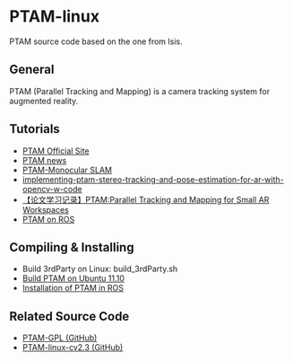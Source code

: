 # PTAM-linux
PTAM source code based on the one from Isis.

## General
PTAM (Parallel Tracking and Mapping) is a camera tracking system for augmented reality.

## Tutorials
* [PTAM Official Site](http://www.robots.ox.ac.uk/~gk/PTAM/)
* [PTAM news](https://ewokrampage.wordpress.com/)
* [PTAM-Monocular SLAM](http://www.doc.ic.ac.uk/~gj414/monocular_slam/ptam.html)
* [implementing-ptam-stereo-tracking-and-pose-estimation-for-ar-with-opencv-w-code](http://www.morethantechnical.com/2010/03/06/implementing-ptam-stereo-tracking-and-pose-estimation-for-ar-with-opencv-w-code/)
* [【论文学习记录】PTAM:Parallel Tracking and Mapping for Small AR Workspaces](http://www.07net01.com/2015/08/902758.html)
* [PTAM on ROS](http://wiki.ros.org/ptam)

## Compiling & Installing
* Build 3rdParty on Linux: build_3rdParty.sh
* [Build PTAM on Ubuntu 11.10](http://irawiki.disco.unimib.it/irawiki/index.php/PTAM)
* [Installation of PTAM in ROS](https://sites.google.com/site/zhilongliuwebsite/research/computer-vision-embedded-systems/ptam)

## Related Source Code
* [PTAM-GPL (GitHub)](https://github.com/Oxford-PTAM/PTAM-GPL)
* [PTAM-linux-cv2.3 (GitHub)](https://github.com/nttputus/PTAM-linux-cv2.3)
